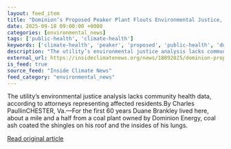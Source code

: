 ```yaml
---
layout: feed_item
title: "Dominion’s Proposed Peaker Plant Flouts Environmental Justice, Community Says"
date: 2025-09-18 09:00:00 +0000
categories: [environmental_news]
tags: ['public-health', 'climate-health']
keywords: ['climate-health', 'peaker', 'proposed', 'public-health', 'dominion']
description: "The utility’s environmental justice analysis lacks community health data, according to attorneys representing affected residents"
external_url: https://insideclimatenews.org/news/18092025/dominion-proposed-peaker-plant-virginia/
is_feed: true
source_feed: "Inside Climate News"
feed_category: "environmental_news"
---
```


The utility’s environmental justice analysis lacks community health data, according to attorneys representing affected residents.By Charles PaullinCHESTER, Va.—For the first 60 years Duane Brankley lived here, about a mile and a half from a coal plant owned by Dominion Energy, coal ash coated the shingles on his roof and the insides of his lungs.

[Read original article](https://insideclimatenews.org/news/18092025/dominion-proposed-peaker-plant-virginia/)
